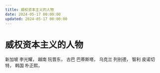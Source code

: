 ```yaml
---
title: 威权资本主义的人物
date: 2024-05-17 00:00:00
updated: 2024-05-17 00:00:00
---
```


# 威权资本主义的人物

新加坡 李光耀，
越南 阮晋东，
古巴 巴蒂斯塔，
乌克兰 列别德，
智利 皮诺切特，
韩国 朴正熙，
